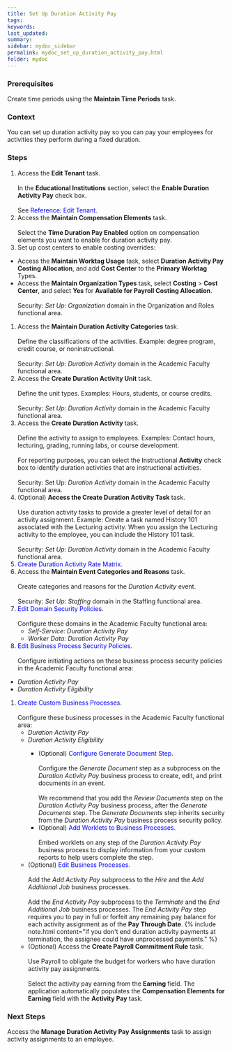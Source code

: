 ```yaml
---
title: Set Up Duration Activity Pay
tags:
keywords:
last_updated:
summary:
sidebar: mydoc_sidebar
permalink: mydoc_set_up_duration_activity_pay.html
folder: mydoc
---
```


### Prerequisites
Create time periods using the **Maintain Time Periods** task.

### Context
You can set up duration activity pay so you can pay your employees for activities they perform during a fixed duration.

### Steps
1.  Access the **Edit Tenant** task.<br/><br/>In the **Educational Institutions** section, select the **Enable Duration Activity Pay** check box.<br/><br/>See <span style="color: blue;">Reference: Edit Tenant</span>.
1.  Access the **Maintain Compensation Elements** task.<br/><br/>Select the **Time Duration Pay Enabled** option on compensation elements you want to enable for duration activity pay.
1.  Set up cost centers to enable costing overrides:
* Access the **Maintain Worktag Usage** task, select **Duration Activity Pay Costing Allocation**, and add **Cost Center** to the **Primary Worktag** Types.
* Access the **Maintain Organization Types** task, select **Costing** > **Cost Center**, and select **Yes** for **Available for Payroll Costing Allocation**.<br/><br/>Security: *Set Up: Organization* domain in the Organization and Roles functional area.
1.  Access the **Maintain Duration Activity Categories** task.<br/><br/>Define the classifications of the activities. Example: degree program, credit course, or noninstructional.<br/><br/>Security: *Set Up: Duration Activity* domain in the Academic Faculty functional area.
1.  Access the **Create Duration Activity Unit** task.<br/><br/>Define the unit types. Examples: Hours, students, or course credits.<br/><br/>Security: *Set Up: Duration Activity* domain in the Academic Faculty functional area.
1.  Access the **Create Duration Activity** task.<br/><br/>Define the activity to assign to employees. Examples: Contact hours, lecturing, grading, running labs, or course development.<br/><br/>For reporting purposes, you can select the Instructional **Activity** check box to identify duration activities that are instructional activities.<br/><br/>Security: Set Up: *Duration Activity* domain in the Academic Faculty functional area.
1.  (Optional) **Access the Create Duration Activity Task** task.<br/><br/>Use duration activity tasks to provide a greater level of detail for an activity assignment. Example: Create a task named History 101 associated with the Lecturing activity. When you assign the Lecturing activity to the employee, you can include the History 101 task.<br/><br/>Security: *Set Up: Duration Activity* domain in the Academic Faculty functional area.
1.  <span style="color: blue;">Create Duration Activity Rate Matrix</span>.
1.  Access the **Maintain Event Categories and Reasons** task.<br/><br/>Create categories and reasons for the *Duration Activity* event.<br/><br/>Security: *Set Up: Staffing* domain in the Staffing functional area.
1. <span style="color: blue;">Edit Domain Security Policies</span>.<br/><br/>Configure these domains in the Academic Faculty functional area:
    * *Self-Service: Duration Activity Pay*
    * *Worker Data: Duration Activity Pay*
1. <span style="color: blue;">Edit Business Process Security Policies</span>.<br/><br/>Configure initiating actions on these business process security policies in the Academic Faculty functional area:
* *Duration Activity Pay*
* *Duration Activity Eligibility*
1. <span style="color: blue;">Create Custom Business Processes</span>.<br/><br/>Configure these business processes in the Academic Faculty functional area:
    <ul>
    <li><i>Duration Activity Pay</i></li>
    <li><i>Duration Activity Eligibility</i></li>
    <ul><li> (Optional) <span style="color: blue;">Configure Generate Document Step</span>.<br/><br/>Configure the <i>Generate Document</i> step as a subprocess on the <i>Duration Activity Pay</i> business process to create, edit, and print documents in an event.<br/><br/>We recommend that you add the <i>Review Documents</i> step on the <i>Duration Activity Pay</i> business process, after the <i>Generate Documents</i> step. The <i>Generate Documents</i> step inherits security from the <i>Duration Activity Pay</i> business process security policy.</li>
    <li> (Optional) <span style="color: blue;">Add Worklets to Business Processes</span>.<br/><br/>Embed worklets on any step of the <i>Duration Activity Pay</i> business process to display information from your custom reports to help users complete the step.</li></ul>
1. (Optional) <span style="color: blue;">Edit Business Processes</span>.<br/><br/>Add the *Add Activity Pay* subprocess to the *Hire* and the *Add Additional Job* business processes.<br/><br/>Add the *End Activity Pay* subprocess to the *Terminate* and the *End Additional Job* business processes. The *End Activity Pay* step requires you to pay in full or forfeit any remaining pay balance for each activity assignment as of the **Pay Through Date**.
    {% include note.html content="If you don't end duration activity payments at termination, the assignee could have unprocessed payments." %}
1. (Optional) Access the **Create Payroll Commitment Rule** task.<br/><br/>Use Payroll to obligate the budget for workers who have duration activity pay assignments.<br/><br/>Select the activity pay earning from the **Earning** field. The application automatically populates the **Compensation Elements for Earning** field with the **Activity Pay** task.

### Next Steps
Access the **Manage Duration Activity Pay Assignments** task to assign activity assignments to an employee.
